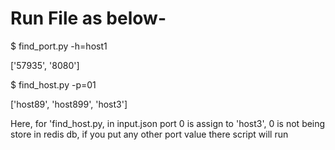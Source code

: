 # Run File as below- 

$ find_port.py -h=host1

['57935', '8080']          

$ find_host.py -p=01

['host89', 'host899', 'host3'] 


Here, for 'find_host.py, in input.json port 0 is assign to 'host3', 0 is not being store in redis db, if you put any other port value there script will run





